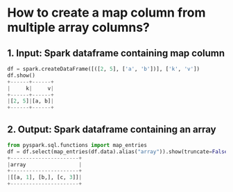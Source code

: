 # How to create a map column from multiple array columns?



## 1.  Input:  Spark dataframe containing map column

```python
df = spark.createDataFrame([([2, 5], ['a', 'b'])], ['k', 'v'])
df.show()
+------+------+
|     k|     v|
+------+------+
|[2, 5]|[a, b]|
+------+------+
```

## 2.  Output: Spark dataframe containing an array

```python
from pyspark.sql.functions import map_entries
df = df.select(map_entries(df.data).alias("array")).show(truncate=False)
+----------------------+
|array                 |
+----------------------+
|[[a, 1], [b,], [c, 3]]|
+----------------------+
```

